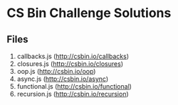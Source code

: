 # CS Bin Challenge Solutions

## Files
1. callbacks.js (http://csbin.io/callbacks)
2. closures.js (http://csbin.io/closures)
3. oop.js (http://csbin.io/oop)
4. async.js (http://csbin.io/async)
5. functional.js (http://csbin.io/functional)
6. recursion.js (http://csbin.io/recursion)
